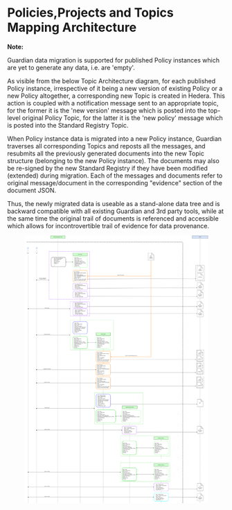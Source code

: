 # Policies,Projects and Topics Mapping Architecture

**Note:**&#x20;

Guardian data migration is supported for published Policy instances which are yet to generate any data, i.e. are 'empty'.

As visible from the below Topic Architecture diagram, for each published Policy instance, irrespective of it being a new version of existing Policy or a new Policy altogether, a corresponding new Topic is created in Hedera. This action is coupled with a notification message sent to an appropriate topic, for the former it is the 'new version' message which is posted into the top-level original Policy Topic, for the latter it is the 'new policy' message which is posted into the Standard Registry Topic.

When Policy instance data is migrated into a new Policy instance, Guardian traverses all corresponding Topics and reposts all the messages, and resubmits all the previously generated documents into the new Topic structure (belonging to the new Policy instance). The documents may also be re-signed by the new Standard Registry if they have been modified (extended) during migration. Each of the messages and documents refer to original message/document in the corresponding "evidence" section of the document JSON.

Thus, the newly migrated data is useable as a stand-alone data tree and is backward compatible with all existing Guardian and 3rd party tools, while at the same time the original trail of documents is referenced and accessible which allows for incontrovertible trail of evidence for data provenance.

<figure><img src="../../.gitbook/assets/Policies,Projects and Topics Mapping Architecture.png" alt=""><figcaption></figcaption></figure>
